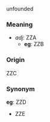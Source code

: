 unfounded
### Meaning
+ _adj_: ZZA
    + __eg__: ZZB

### Origin

ZZC

### Synonym

__eg__: ZZD

+ ZZE


